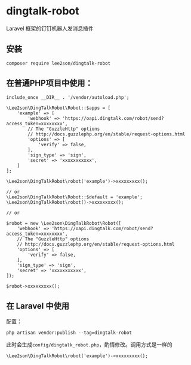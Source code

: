 # dingtalk-robot
Laravel 框架的钉钉机器人发消息插件

## 安装

    composer require lee2son/dingtalk-robot

## 在普通PHP项目中使用：

    include_once __DIR__ . '/vendor/autoload.php';
    
    \Lee2son\DingTalkRobot\Robot::$apps = [
        'example' => [
            'webhook' => 'https://oapi.dingtalk.com/robot/send?access_token=xxxxxxxx',
            // The "GuzzleHttp" options
            // http://docs.guzzlephp.org/en/stable/request-options.html
            'options' => [
                'verify' => false,
            ],
            'sign_type' => 'sign',
            'secret' => 'xxxxxxxxxxx',
        ]
    ];

    \Lee2son\DingTalkRobot\robot('example')->xxxxxxxxx();
    
    // or
    \Lee2son\DingTalkRobot\Robot::$default = 'example';
    \Lee2son\DingTalkRobot\robot()->xxxxxxxxx();
    
    // or
    
    $robot = new \Lee2son\DingTalkRobot\Robot([
        'webhook' => 'https://oapi.dingtalk.com/robot/send?access_token=xxxxxxxx',
        // The "GuzzleHttp" options
        // http://docs.guzzlephp.org/en/stable/request-options.html
        'options' => [
            'verify' => false,
        ],
        'sign_type' => 'sign',
        'secret' => 'xxxxxxxxxxx',
    ]);
    
    $robot->xxxxxxxxx();

        
## 在 Laravel 中使用
配置：
    
    php artisan vendor:publish --tag=dingtalk-robot
    
此时会生成`config/dingtalk_robot.php`，酌情修改。调用方式是一样的

    \Lee2son\DingTalkRobot\robot('example')->xxxxxxxxx();